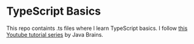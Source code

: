 # TypeScript Basics

This repo containts .ts files where I learn TypeScript basics. I follow [this Youtube tutorial series](https://www.youtube.com/watch?v=YPShu0H3RbM&list=PLqq-6Pq4lTTanfgsbnFzfWUhhAz3tIezU) by Java Brains.
